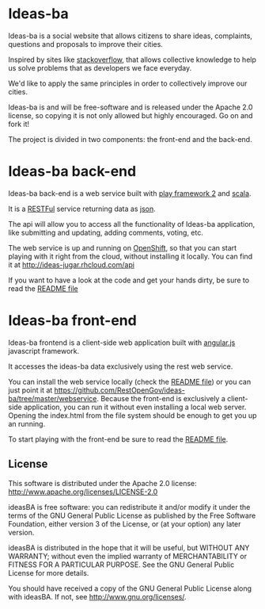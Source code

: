 Ideas-ba
========

Ideas-ba is a social website that allows citizens to share ideas, complaints, questions and proposals to improve their cities.

Inspired by sites like [stackoverflow](http://stackoverflow.com/), that allows collective knowledge to help us solve problems that as developers we face everyday.

We'd like to apply the same principles in order to collectively improve our cities.

Ideas-ba is and will be free-software and is released under the Apache 2.0 license, so copying it is not only allowed but highly encouraged. Go on and fork it!

The project is divided in two components: the front-end and the back-end.

Ideas-ba back-end
================

Ideas-ba back-end is a web service built with [play framework 2](http://www.playframework.org/) and [scala](http://www.scala-lang.org/).

It is a [RESTFul](http://en.wikipedia.org/wiki/Representational_state_transfer) service returning data as [json](http://en.wikipedia.org/wiki/JSON).

The api will allow you to access all the functionality of Ideas-ba application, like submitting and updating, adding comments, voting, etc.

The web service is up and running on [OpenShift](https://openshift.redhat.com), so that you can start playing with it right from the cloud, without installing it locally. You can find it at http://ideas-jugar.rhcloud.com/api

If you want to have a look at the code and get your hands dirty, be sure to read the [README file](https://github.com/RestOpenGov/ideas-ba/blob/master/webservice/README.md)

Ideas-ba front-end
================

Ideas-ba frontend is a client-side web application built with [angular.js](http://angularjs.org/) javascript framework.

It accesses the ideas-ba data exclusively using the rest web service.

You can install the web service locally (check the [README file](https://github.com/RestOpenGov/ideas-ba/blob/master/webservice/README.md)) or you can just point it at https://github.com/RestOpenGov/ideas-ba/tree/master/webservice. Because the front-end is exclusively a client-side application, you can run it without even installing a local web server. Opening the index.html from the file system should be enough to get you up an running.

To start playing with the front-end be sure to read the [README file](https://github.com/RestOpenGov/ideas-ba/blob/master/webapp/README.md).

## License

This software is distributed under the Apache 2.0 license: http://www.apache.org/licenses/LICENSE-2.0

ideasBA is free software: you can redistribute it and/or modify it under the terms of the GNU General Public License as published by the Free Software Foundation, either version 3 of the License, or (at your option) any later version.

ideasBA is distributed in the hope that it will be useful, but WITHOUT ANY WARRANTY; without even the implied warranty of MERCHANTABILITY or FITNESS FOR A PARTICULAR PURPOSE.  See the
GNU General Public License for more details.

You should have received a copy of the GNU General Public License along with ideasBA.  If not, see <http://www.gnu.org/licenses/>.